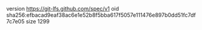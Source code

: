 version https://git-lfs.github.com/spec/v1
oid sha256:efbacad9eaf38ac6e1e52b8f5bba617f5057e111476e897b0dd51fc7df7c7e05
size 1299

